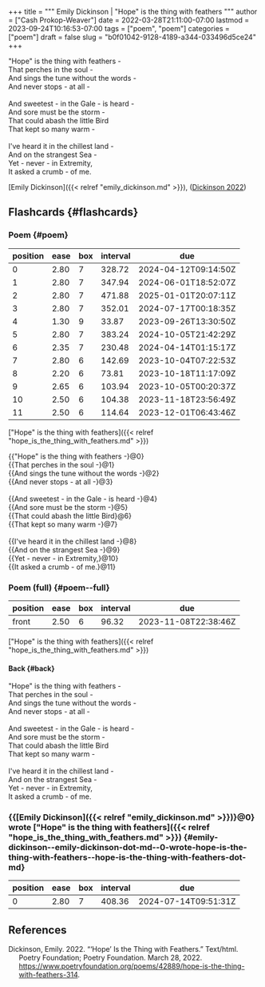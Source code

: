 +++
title = """
  Emily Dickinson | "Hope" is the thing with feathers
  """
author = ["Cash Prokop-Weaver"]
date = 2022-03-28T21:11:00-07:00
lastmod = 2023-09-24T10:16:53-07:00
tags = ["poem", "poem"]
categories = ["poem"]
draft = false
slug = "b0f01042-9128-4189-a344-033496d5ce24"
+++

<div class="verse">

"Hope" is the thing with feathers -<br />
That perches in the soul -<br />
And sings the tune without the words -<br />
And never stops - at all -<br />
<br />
And sweetest - in the Gale - is heard -<br />
And sore must be the storm -<br />
That could abash the little Bird<br />
That kept so many warm -<br />
<br />
I've heard it in the chillest land -<br />
And on the strangest Sea -<br />
Yet - never - in Extremity,<br />
It asked a crumb - of me.<br />

</div>

[Emily Dickinson]({{< relref "emily_dickinson.md" >}}), (<a href="#citeproc_bib_item_1">Dickinson 2022</a>)


## Flashcards {#flashcards}


### Poem {#poem}

| position | ease | box | interval | due                  |
|----------|------|-----|----------|----------------------|
| 0        | 2.80 | 7   | 328.72   | 2024-04-12T09:14:50Z |
| 1        | 2.80 | 7   | 347.94   | 2024-06-01T18:52:07Z |
| 2        | 2.80 | 7   | 471.88   | 2025-01-01T20:07:11Z |
| 3        | 2.80 | 7   | 352.01   | 2024-07-17T00:18:35Z |
| 4        | 1.30 | 9   | 33.87    | 2023-09-26T13:30:50Z |
| 5        | 2.80 | 7   | 383.24   | 2024-10-05T21:42:29Z |
| 6        | 2.35 | 7   | 230.48   | 2024-04-14T01:15:17Z |
| 7        | 2.80 | 6   | 142.69   | 2023-10-04T07:22:53Z |
| 8        | 2.20 | 6   | 73.81    | 2023-10-18T11:17:09Z |
| 9        | 2.65 | 6   | 103.94   | 2023-10-05T00:20:37Z |
| 10       | 2.50 | 6   | 104.38   | 2023-11-18T23:56:49Z |
| 11       | 2.50 | 6   | 114.64   | 2023-12-01T06:43:46Z |

["Hope" is the thing with feathers]({{< relref "hope_is_the_thing_with_feathers.md" >}})

<div class="verse">

{{"Hope" is the thing with feathers -}@0}<br />
{{That perches in the soul -}@1}<br />
{{And sings the tune without the words -}@2}<br />
{{And never stops - at all -}@3}<br />
<br />
{{And sweetest - in the Gale - is heard -}@4}<br />
{{And sore must be the storm -}@5}<br />
{{That could abash the little Bird}@6}<br />
{{That kept so many warm -}@7}<br />
<br />
{{I've heard it in the chillest land -}@8}<br />
{{And on the strangest Sea -}@9}<br />
{{Yet - never - in Extremity,}@10}<br />
{{It asked a crumb - of me.}@11}<br />

</div>


### Poem (full) {#poem--full}

| position | ease | box | interval | due                  |
|----------|------|-----|----------|----------------------|
| front    | 2.50 | 6   | 96.32    | 2023-11-08T22:38:46Z |

["Hope" is the thing with feathers]({{< relref "hope_is_the_thing_with_feathers.md" >}})


#### Back {#back}

<div class="verse">

"Hope" is the thing with feathers -<br />
That perches in the soul -<br />
And sings the tune without the words -<br />
And never stops - at all -<br />
<br />
And sweetest - in the Gale - is heard -<br />
And sore must be the storm -<br />
That could abash the little Bird<br />
That kept so many warm -<br />
<br />
I've heard it in the chillest land -<br />
And on the strangest Sea -<br />
Yet - never - in Extremity,<br />
It asked a crumb - of me.<br />

</div>


### {{[Emily Dickinson]({{< relref "emily_dickinson.md" >}})}@0} wrote ["Hope" is the thing with feathers]({{< relref "hope_is_the_thing_with_feathers.md" >}}) {#emily-dickinson--emily-dickinson-dot-md--0-wrote-hope-is-the-thing-with-feathers--hope-is-the-thing-with-feathers-dot-md}

| position | ease | box | interval | due                  |
|----------|------|-----|----------|----------------------|
| 0        | 2.80 | 7   | 408.36   | 2024-07-14T09:51:31Z |

## References

<style>.csl-entry{text-indent: -1.5em; margin-left: 1.5em;}</style><div class="csl-bib-body">
  <div class="csl-entry"><a id="citeproc_bib_item_1"></a>Dickinson, Emily. 2022. “‘Hope’ Is the Thing with Feathers.” Text/html. Poetry Foundation; Poetry Foundation. March 28, 2022. <a href="https://www.poetryfoundation.org/poems/42889/hope-is-the-thing-with-feathers-314">https://www.poetryfoundation.org/poems/42889/hope-is-the-thing-with-feathers-314</a>.</div>
</div>
